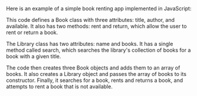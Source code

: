 Here is an example of a simple book renting app implemented in JavaScript:

This code defines a Book class with three attributes: title, author, and available. It also has two methods: rent and return, which allow the user to rent or return a book.

The Library class has two attributes: name and books. It has a single method called search, which searches the library's collection of books for a book with a given title.

The code then creates three Book objects and adds them to an array of books. It also creates a Library object and passes the array of books to its constructor. Finally, it searches for a book, rents and returns a book, and attempts to rent a book that is not available.